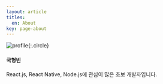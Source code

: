 ```yaml
---
layout: article
titles:
  en: About
key: page-about
---
```


![profile](https://hyoungbin.github.io/_includes/img/profile.jpeg){:.circle}

#### 국형빈
React.js, React Native, Node.js에 관심이 많은 초보 개발자입니다.
